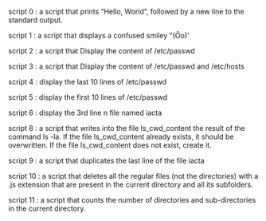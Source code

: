 script 0 : a script that prints “Hello, World”, followed by a new line to the standard output.

script 1 : a script that displays a confused smiley "(Ôo)'

script 2 : a script that Display the content of /etc/passwd

script 3 : a script that Display the content of /etc/passwd and /etc/hosts

script 4 : display the last 10 lines of /etc/passwd

script 5 : display the first 10 lines of /etc/passwd

script 6 : display the 3rd line n file named iacta

script 8 : a script that writes into the file ls_cwd_content the result of the command ls -la. If the file ls_cwd_content already exists, it should be overwritten. If the file ls_cwd_content does not exist, create it.

script 9 : a script that duplicates the last line of the file iacta

script 10 : a script that deletes all the regular files (not the directories) with a .js extension that are present in the current directory and all its subfolders.

script 11 : a script that counts the number of directories and sub-directories in the current directory.
